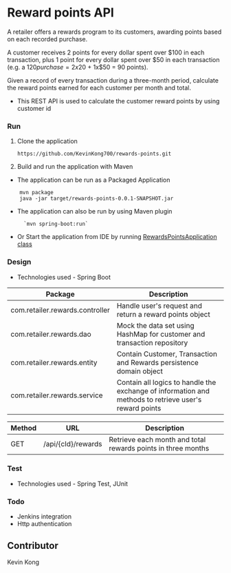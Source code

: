 # Reward points API
A retailer offers a rewards program to its customers, awarding points based on each recorded purchase.

A customer receives 2 points for every dollar spent over $100 in each transaction, plus 1 point for every
dollar spent over $50 in each transaction
(e.g. a $120 purchase = 2x$20 + 1x$50 = 90 points).

Given a record of every transaction during a three-month period, calculate the reward points earned for
each customer per month and total.

- This REST API is used to calculate the customer reward points by using customer id


### Run
1. Clone the application


    `https://github.com/KevinKong700/rewards-points.git`


2. Build and run the application with Maven
- The application can be run as a Packaged Application


````
    mvn package
    java -jar target/rewards-points-0.0.1-SNAPSHOT.jar
````


- The application can also be run by using Maven plugin


        `mvn spring-boot:run`


- Or Start the application from IDE by running
  [RewardsPointsApplication class](https://github.com/KevinKong700/rewards-points/blob/main/src/main/java/com/retailer/rewards/RewardsPointsApplication.java)
### Design
- Technologies used - Spring Boot

| Package                         | Description                                                                                           |
|---------------------------------|-------------------------------------------------------------------------------------------------------|
| com.retailer.rewards.controller | Handle user's request and return a reward points object                                               |
| com.retailer.rewards.dao        | Mock the data set using HashMap for customer and transaction repository                               |
| com.retailer.rewards.entity     | Contain Customer, Transaction and Rewards persistence domain object                                   |
| com.retailer.rewards.service    | Contain all logics to handle the exchange of information and methods to retrieve user's reward points |

| Method | URL                | Description                                                  |
|--------|--------------------|--------------------------------------------------------------|
| GET    | /api/{cId}/rewards | Retrieve each month and total rewards points in three months |

### Test
- Technologies used - Spring Test, JUnit

### Todo
- Jenkins integration
- Http authentication

## Contributor
Kevin Kong
